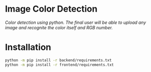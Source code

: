 # Image Color Detection
_Color detection using python. The final user will be able to upload any image and recognite the color itself and RGB number._

# Installation

```sh
python -m pip install -r backend/requirements.txt
python -m pip install -r frontend/requirements.txt
```

